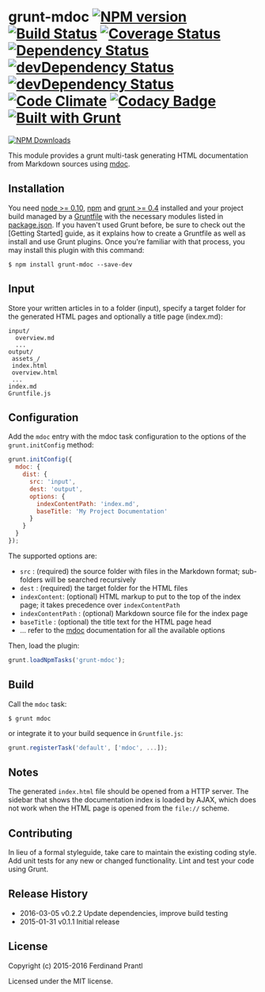 # grunt-mdoc [![NPM version](https://badge.fury.io/js/grunt-mdoc.png)](http://badge.fury.io/js/grunt-mdoc) [![Build Status](https://travis-ci.org/prantlf/grunt-mdoc.png)](https://travis-ci.org/prantlf/grunt-mdoc) [![Coverage Status](https://coveralls.io/repos/prantlf/grunt-mdoc/badge.svg)](https://coveralls.io/r/prantlf/grunt-mdoc) [![Dependency Status](https://david-dm.org/prantlf/grunt-mdoc.svg)](https://david-dm.org/prantlf/grunt-mdoc) [![devDependency Status](https://david-dm.org/prantlf/grunt-mdoc/dev-status.svg)](https://david-dm.org/prantlf/grunt-mdoc#info=devDependencies) [![devDependency Status](https://david-dm.org/prantlf/grunt-mdoc/peer-status.svg)](https://david-dm.org/prantlf/grunt-mdoc#info=peerDependencies) [![Code Climate](https://codeclimate.com/github/prantlf/grunt-mdoc/badges/gpa.svg)](https://codeclimate.com/github/prantlf/grunt-mdoc) [![Codacy Badge](https://www.codacy.com/project/badge/f3896e8dfa5342b8add12d50390edfcd)](https://www.codacy.com/public/prantlf/grunt-mdoc) [![Built with Grunt](https://cdn.gruntjs.com/builtwith.png)](http://gruntjs.com/)

[![NPM Downloads](https://nodei.co/npm/grunt-mdoc.png?downloads=true&stars=true)](https://www.npmjs.com/package/grunt-mdoc)

This module provides a grunt multi-task generating HTML documentation from
Markdown sources using [mdoc].

## Installation

You need [node >= 0.10][node], [npm] and [grunt >= 0.4][Grunt] installed
and your project build managed by a [Gruntfile] with the necessary modules
listed in [package.json].  If you haven't used Grunt before, be sure to
check out the [Getting Started] guide, as it explains how to create a
Gruntfile as well as install and use Grunt plugins.  Once you're familiar
with that process, you may install this plugin with this command:

```shell
$ npm install grunt-mdoc --save-dev
```

## Input

Store your written articles in to a folder (input), specify a target folder
for the generated HTML pages and optionally a title page (index.md):

```text
input/
  overview.md
  ...
output/
 assets_/
 index.html
 overview.html
 ...
index.md
Gruntfile.js
```

## Configuration

Add the `mdoc` entry with the mdoc task configuration to the options of the
`grunt.initConfig` method:

```js
grunt.initConfig({
  mdoc: {
    dist: {
      src: 'input',
      dest: 'output',
      options: {
        indexContentPath: 'index.md',
        baseTitle: 'My Project Documentation'
      }
    }
  }
});
```

The supported options are:

 * `src` : (required) the source folder with files in the Markdown
           format; sub-folders will be searched recursively
 * `dest` : (required) the target folder for the HTML files
 * `indexContent`: (optional) HTML markup to put to the top of the index
                   page; it takes precedence over `indexContentPath`
 * `indexContentPath` : (optional) Markdown source file for the index page
 * `baseTitle` : (optional) the title text for the HTML page head
 * ... refer to the [mdoc] documentation for all the available options

Then, load the plugin:

```javascript
grunt.loadNpmTasks('grunt-mdoc');
```

## Build

Call the `mdoc` task:

```shell
$ grunt mdoc
```

or integrate it to your build sequence in `Gruntfile.js`:

```js
grunt.registerTask('default', ['mdoc', ...]);
```

## Notes

The generated `index.html` file should be opened from a HTTP server.  The
sidebar that shows the documentation index is loaded by AJAX, which does
not work when the HTML page is opened from the `file://` scheme.

## Contributing

In lieu of a formal styleguide, take care to maintain the existing coding
style.  Add unit tests for any new or changed functionality. Lint and test
your code using Grunt.

## Release History

 * 2016-03-05   v0.2.2   Update dependencies, improve build testing
 * 2015-01-31   v0.1.1   Initial release

## License

Copyright (c) 2015-2016 Ferdinand Prantl

Licensed under the MIT license.

[node]: http://nodejs.org
[npm]: http://npmjs.org
[package.json]: https://docs.npmjs.com/files/package.json
[Grunt]: https://gruntjs.com
[Gruntfile]: http://gruntjs.com/sample-gruntfile
[Getting Gtarted]: https://github.com/gruntjs/grunt/wiki/Getting-started
[mdoc]: https://github.com/millermedeiros/mdoc
